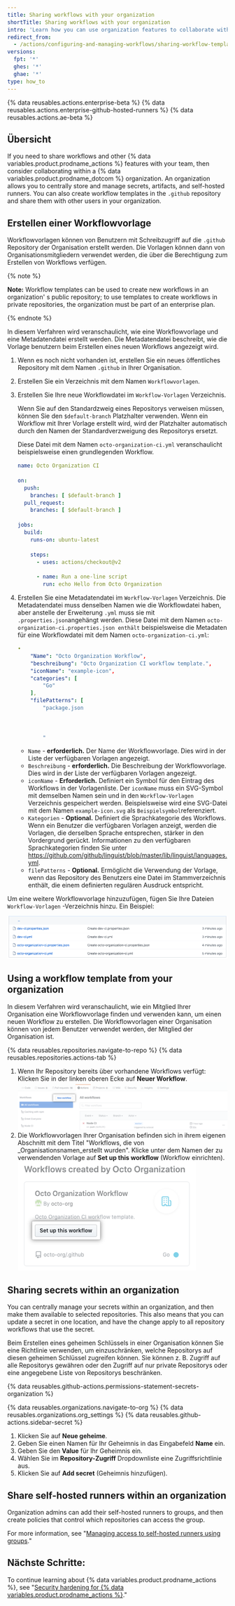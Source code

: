 ```yaml
---
title: Sharing workflows with your organization
shortTitle: Sharing workflows with your organization
intro: 'Learn how you can use organization features to collaborate with your team, by sharing workflow templates, secrets, and self-hosted runners.'
redirect_from:
  - /actions/configuring-and-managing-workflows/sharing-workflow-templates-within-your-organization
versions:
  fpt: '*'
  ghes: '*'
  ghae: '*'
type: how_to
---
```


{% data reusables.actions.enterprise-beta %}
{% data reusables.actions.enterprise-github-hosted-runners %}
{% data reusables.actions.ae-beta %}

## Übersicht

If you need to share workflows and other {% data variables.product.prodname_actions %} features with your team, then consider collaborating within a {% data variables.product.prodname_dotcom %} organization. An organization allows you to centrally store and manage secrets, artifacts, and self-hosted runners. You can also create workflow templates in the `.github` repository and share them with other users in your organization.

## Erstellen einer Workflowvorlage

Workflowvorlagen können von Benutzern mit Schreibzugriff auf die `.github` Repository der Organisation erstellt werden. Die Vorlagen können dann von Organisationsmitgliedern verwendet werden, die über die Berechtigung zum Erstellen von Workflows verfügen.

{% note %}

**Note:** Workflow templates can be used to create new workflows in an organization' s public repository; to use templates to create workflows in private repositories, the organization must be part of an enterprise plan.

{% endnote %}

In diesem Verfahren wird veranschaulicht, wie eine Workflowvorlage und eine Metadatendatei erstellt werden. Die Metadatendatei beschreibt, wie die Vorlage benutzern beim Erstellen eines neuen Workflows angezeigt wird.

1. Wenn es noch nicht vorhanden ist, erstellen Sie ein neues öffentliches Repository mit dem Namen `.github` in Ihrer Organisation.
2. Erstellen Sie ein Verzeichnis mit dem Namen `Workflowvorlagen`.
3. Erstellen Sie Ihre neue Workflowdatei im `Workflow-Vorlagen` Verzeichnis.

   Wenn Sie auf den Standardzweig eines Repositorys verweisen müssen, können Sie den `$default-branch` Platzhalter verwenden. Wenn ein Workflow mit Ihrer Vorlage erstellt wird, wird der Platzhalter automatisch durch den Namen der Standardverzweigung des Repositorys ersetzt.

   Diese Datei mit dem Namen `octo-organization-ci.yml` veranschaulicht beispielsweise einen grundlegenden Workflow.

   ```yaml
   name: Octo Organization CI

   on:
     push:
       branches: [ $default-branch ]
     pull_request:
       branches: [ $default-branch ]

   jobs:
     build:
       runs-on: ubuntu-latest

       steps:
         - uses: actions/checkout@v2

         - name: Run a one-line script
           run: echo Hello from Octo Organization
   ```
4. Erstellen Sie eine Metadatendatei im `Workflow-Vorlagen` Verzeichnis. Die Metadatendatei muss denselben Namen wie die Workflowdatei haben, aber anstelle der Erweiterung `.yml` muss sie mit `.properties.json`angehängt werden. Diese Datei mit dem Namen `octo-organization-ci.properties.json enthält` beispielsweise die Metadaten für eine Workflowdatei mit dem Namen `octo-organization-ci.yml`:
   ```yaml
   •
       "Name": "Octo Organization Workflow",
       "beschreibung": "Octo Organization CI workflow template.",
       "iconName": "example-icon",
       "categories": [
           "Go"
       ],
       "filePatterns": [
           "package.json
   
       
           
           "
   ```
   * `Name` - **erforderlich.** Der Name der Workflowvorlage. Dies wird in der Liste der verfügbaren Vorlagen angezeigt.
   * `Beschreibung` - **erforderlich.** Die Beschreibung der Workflowvorlage. Dies wird in der Liste der verfügbaren Vorlagen angezeigt.
   * `iconName` - **Erforderlich.** Definiert ein Symbol für den Eintrag des Workflows in der Vorlagenliste. Der `iconName` muss ein SVG-Symbol mit demselben Namen sein und in den `Workflow-Vorlagen` Verzeichnis gespeichert werden. Beispielsweise wird eine SVG-Datei mit dem Namen `example-icon.svg` als `Beispielsymbol`referenziert.
   * `Kategorien` - **Optional.** Definiert die Sprachkategorie des Workflows. Wenn ein Benutzer die verfügbaren Vorlagen anzeigt, werden die Vorlagen, die derselben Sprache entsprechen, stärker in den Vordergrund gerückt. Informationen zu den verfügbaren Sprachkategorien finden Sie unter https://github.com/github/linguist/blob/master/lib/linguist/languages.yml.
   * `filePatterns` - **Optional.** Ermöglicht die Verwendung der Vorlage, wenn das Repository des Benutzers eine Datei im Stammverzeichnis enthält, die einem definierten regulären Ausdruck entspricht.

Um eine weitere Workflowvorlage hinzuzufügen, fügen Sie Ihre Dateien `Workflow-Vorlagen` -Verzeichnis hinzu. Ein Beispiel:

![Workflow-Vorlagendateien](/assets/images/help/images/workflow-template-files.png)

## Using a workflow template from your organization

In diesem Verfahren wird veranschaulicht, wie ein Mitglied Ihrer Organisation eine Workflowvorlage finden und verwenden kann, um einen neuen Workflow zu erstellen. Die Workflowvorlagen einer Organisation können von jedem Benutzer verwendet werden, der Mitglied der Organisation ist.

{% data reusables.repositories.navigate-to-repo %}
{% data reusables.repositories.actions-tab %}
1. Wenn Ihr Repository bereits über vorhandene Workflows verfügt: Klicken Sie in der linken oberen Ecke auf **Neuer Workflow**. ![Erstelle einen neuen Workflow](/assets/images/help/repository/actions-new-workflow.png)
1. Die Workflowvorlagen Ihrer Organisation befinden sich in ihrem eigenen Abschnitt mit dem Titel "Workflows, die von _Organisationsnamen_erstellt wurden". Klicke unter dem Namen der zu verwendenden Vorlage auf **Set up this workflow** (Workflow einrichten). ![Einrichten dieses Workflows](/assets/images/help/settings/actions-create-starter-workflow.png)


## Sharing secrets within an organization

You can centrally manage your secrets within an organization, and then make them available to selected repositories. This also means that you can update a secret in one location, and have the change apply to all repository workflows that use the secret.

Beim Erstellen eines geheimen Schlüssels in einer Organisation können Sie eine Richtlinie verwenden, um einzuschränken, welche Repositorys auf diesen geheimen Schlüssel zugreifen können. Sie können z. B. Zugriff auf alle Repositorys gewähren oder den Zugriff auf nur private Repositorys oder eine angegebene Liste von Repositorys beschränken.

{% data reusables.github-actions.permissions-statement-secrets-organization %}

{% data reusables.organizations.navigate-to-org %}
{% data reusables.organizations.org_settings %}
{% data reusables.github-actions.sidebar-secret %}
1. Klicken Sie auf **Neue geheime**.
1. Geben Sie einen Namen für Ihr Geheimnis in das Eingabefeld **Name** ein.
1. Geben Sie den **Value** für Ihr Geheimnis ein.
1. Wählen Sie im **Repository-Zugriff** Dropdownliste eine Zugriffsrichtlinie aus.
1. Klicken Sie auf **Add secret** (Geheimnis hinzufügen).

## Share self-hosted runners within an organization

Organization admins can add their self-hosted runners to groups, and then create policies that control which repositories can access the group.

For more information, see "[Managing access to self-hosted runners using groups](/actions/hosting-your-own-runners/managing-access-to-self-hosted-runners-using-groups)."


## Nächste Schritte:

To continue learning about {% data variables.product.prodname_actions %}, see "[Security hardening for {% data variables.product.prodname_actions %}](/actions/learn-github-actions/security-hardening-for-github-actions)."
